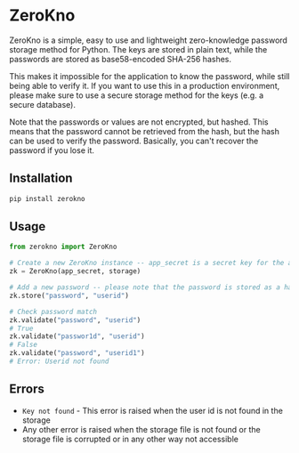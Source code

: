 # ZeroKno

ZeroKno is a simple, easy to use and lightweight zero-knowledge password storage method for Python.
The keys are stored in plain text, while the passwords are stored as base58-encoded SHA-256 hashes.

This makes it impossible for the application to know the password, while still being able to verify it. 
If you want to use this in a production environment, please make sure to use a secure storage method for the keys (e.g. a secure database).

Note that the passwords or values are not encrypted, but hashed. This means that the password cannot be retrieved from the hash, but the hash can be used to verify the password. Basically, you can't recover the password if you lose it.

## Installation

```bash
pip install zerokno
```

## Usage

```python
from zerokno import ZeroKno

# Create a new ZeroKno instance -- app_secret is a secret key for the application and storage is a directory to store the password hashes
zk = ZeroKno(app_secret, storage) 

# Add a new password -- please note that the password is stored as a hash, while the user id is stored as plain text
zk.store("password", "userid")

# Check password match
zk.validate("password", "userid")
# True
zk.validate("passwor1d", "userid")
# False
zk.validate("password", "userid1")
# Error: Userid not found

```

## Errors 

- `Key not found` - This error is raised when the user id is not found in the storage
- Any other error is raised when the storage file is not found or the storage file is corrupted or in any other way not accessible